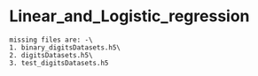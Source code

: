 # Linear_and_Logistic_regression

    missing files are: -\
    1. binary_digitsDatasets.h5\
    2. digitsDatasets.h5\
    3. test_digitsDatasets.h5
